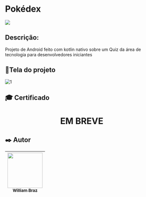 <h1>Pokédex</h1>

<a href="https://drive.google.com/file/d/1kZuOOkJsmQD6f0yESHqYf0S3RU_z5VWw/view?usp=sharing"><img src="https://user-images.githubusercontent.com/75824415/116610871-11e73980-a90c-11eb-8786-07946c67e0a5.png" /></a>
 
<h2>Descrição:</h2>

Projeto de Android feito com kotlin nativo sobre um Quiz da área de tecnologia para desenvolvedores iniciantes

<h2>📱Tela do projeto</h2>

![1](https://user-images.githubusercontent.com/86376135/170035646-30f16762-a41d-46ae-a59c-8d061f96fe22.jpg)

<h2>🎓 Certificado</h2>

<h1 align="center">
EM BREVE
</h3>


<h2>✒️ Autor</h2>

| [<img src="avatars.githubusercontent.com/u/86376135?v=4" width=115 > <br> <sub> William Braz </sub>](https://github.com/WilliamBraz2004) |
| :--------------------------------------------------------------------------------------------------------------------------------------------: |
